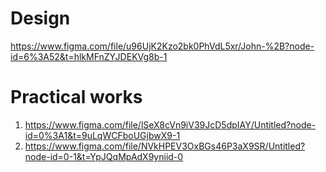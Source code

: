 # Design
https://www.figma.com/file/u96UjK2Kzo2bk0PhVdL5xr/John-%2B?node-id=6%3A52&t=hlkMFnZYJDEKVg8b-1

# Practical works
1) https://www.figma.com/file/lSeX8cVn9iV39JcD5dpIAY/Untitled?node-id=0%3A1&t=9uLqWCFboUGjbwX9-1
2) https://www.figma.com/file/NVkHPEV3OxBGs46P3aX9SR/Untitled?node-id=0-1&t=YpJQqMpAdX9yniid-0